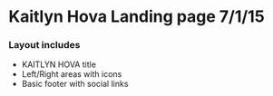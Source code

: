 # Kaitlyn Hova Landing page 7/1/15
### Layout includes
- KAITLYN HOVA title
- Left/Right areas with icons
- Basic footer with social links
